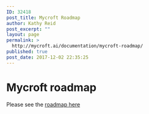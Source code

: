 ```yaml
---
ID: 32418
post_title: Mycroft Roadmap
author: Kathy Reid
post_excerpt: ""
layout: page
permalink: >
  http://mycroft.ai/documentation/mycroft-roadmap/
published: true
post_date: 2017-12-02 22:35:25
---
```

# Mycroft roadmap

Please see the [roadmap here](https://community.mycroft.ai/t/mycroft-technology-roadmap/1014)